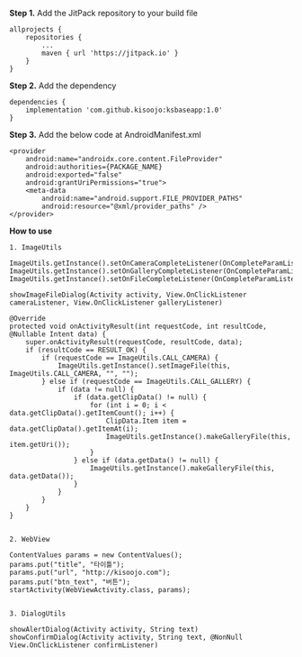 __Step 1.__ Add the JitPack repository to your build file

    allprojects {
        repositories {
            ...
            maven { url 'https://jitpack.io' }
        }
    }
    

__Step 2.__ Add the dependency    
    
    dependencies {
        implementation 'com.github.kisoojo:ksbaseapp:1.0'
    }


__Step 3.__ Add the below code at AndroidManifest.xml

    <provider
        android:name="androidx.core.content.FileProvider"
        android:authorities={PACKAGE_NAME}
        android:exported="false"
        android:grantUriPermissions="true">
        <meta-data
            android:name="android.support.FILE_PROVIDER_PATHS"
            android:resource="@xml/provider_paths" />
    </provider>


__How to use__

    1. ImageUtils

    ImageUtils.getInstance().setOnCameraCompleteListener(OnCompleteParamListener)
    ImageUtils.getInstance().setOnGalleryCompleteListener(OnCompleteParamListener)
    ImageUtils.getInstance().setOnFileCompleteListener(OnCompleteParamListener)
  
    showImageFileDialog(Activity activity, View.OnClickListener cameraListener, View.OnClickListener galleryListener)
  
    @Override
    protected void onActivityResult(int requestCode, int resultCode, @Nullable Intent data) {
        super.onActivityResult(requestCode, resultCode, data);
        if (resultCode == RESULT_OK) {
            if (requestCode == ImageUtils.CALL_CAMERA) {
                ImageUtils.getInstance().setImageFile(this, ImageUtils.CALL_CAMERA, "", "");
            } else if (requestCode == ImageUtils.CALL_GALLERY) {
                if (data != null) {
                    if (data.getClipData() != null) {
                        for (int i = 0; i < data.getClipData().getItemCount(); i++) {
                            ClipData.Item item = data.getClipData().getItemAt(i);
                            ImageUtils.getInstance().makeGalleryFile(this, item.getUri());
                        }
                    } else if (data.getData() != null) {
                        ImageUtils.getInstance().makeGalleryFile(this, data.getData());
                    }
                }
            }
        }
    }
    
    
    2. WebView
    
    ContentValues params = new ContentValues();
    params.put("title", "타이틀");
    params.put("url", "http://kisoojo.com");
    params.put("btn_text", "버튼");
    startActivity(WebViewActivity.class, params);
    
    
    3. DialogUtils
    
    showAlertDialog(Activity activity, String text)
    showConfirmDialog(Activity activity, String text, @NonNull View.OnClickListener confirmListener)